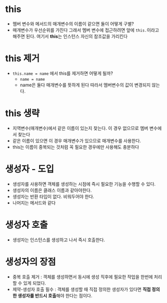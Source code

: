 # this 
- 멤버 변수와 메서드의 매개변수의 이름이 같으면 둘이 어떻게 구별?
- 매개변수가 우선순위를 가진다 그래서 멤버 변수에 접근하려면 앞에 `this.`이라고 해주면 된다. 여기서 **this**는 인스턴스 자신의 참조값을 가리킨다

# this 제거
- `this.name = name` 에서 this를 제거하면 어떻게 될까?
  - `name = name` 
  - name은 둘다 매개변수를 뜻하게 된다 따라서 멤버변수의 값이 변경되지 않는다.
 
# this 생략
- 지역변수(매개변수)에서 같은 이름이 있는지 찾는다. 이 경우 없으므로 멤버 변수에서 찾는다
- 같은 이름이 있으면 이 경우 매개변수가 있으므로 매개변수를 사용한다.
- this는 이름이 중복되는 것처럼 꼭 필요한 경우에만 사용해도 충분하다
  
# 생성자 - 도입
- 생성자를 사용하면 객체를 생성하는 시점에 즉시 필요한 기능을 수행할 수 있다.
- 생성자의 이름은 클래스 이름과 같아야한다.
- 생성자는 반환 타입이 없다. 비워두어야 한다.
- 나머지는 메서드와 같다

# 생성자 호출
- 생성자는 인스턴스를 생성하고 나서 즉시 호출한다.

# 생성자의 장점
- 중복 호출 제거 : 객체를 생성하면서 동시에 생성 직후에 필요한 작업을 한번에 처리할 수 있게 되었다.
- 제약-생성자 호출 필수 : 객체를 생성할 때 직접 정의한 생성자가 있다면 **직접 정의한 생성자를 반드시 호출**해야 한다는 점이다.



